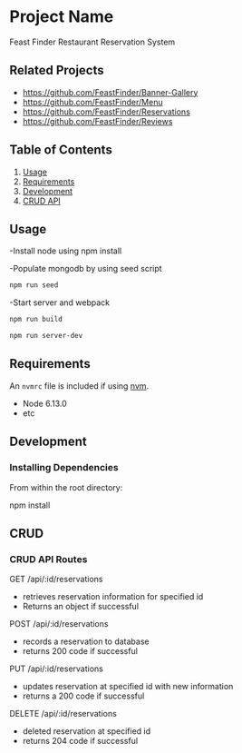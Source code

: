 # Project Name

Feast Finder Restaurant Reservation System

## Related Projects

  - https://github.com/FeastFinder/Banner-Gallery
  - https://github.com/FeastFinder/Menu
  - https://github.com/FeastFinder/Reservations
  - https://github.com/FeastFinder/Reviews

## Table of Contents

1. [Usage](#Usage)
1. [Requirements](#requirements)
1. [Development](#development)
1. [CRUD API](#CRUD)

## Usage

-Install node using npm install

-Populate mongodb by using seed script

```sh
npm run seed
```

-Start server and webpack

```sh
npm run build
```

```sh
npm run server-dev
```

## Requirements

An `nvmrc` file is included if using [nvm](https://github.com/creationix/nvm).

- Node 6.13.0
- etc

## Development

### Installing Dependencies

From within the root directory:

npm install


## CRUD

### CRUD API Routes

GET /api/:id/reservations
  - retrieves reservation information for specified id
  - Returns an object if successful

POST /api/:id/reservations
  - records a reservation to database
  - returns 200 code if successful

PUT /api/:id/reservations
  - updates reservation at specified id with new information
  - returns a 200 code if successful

DELETE /api/:id/reservations
  - deleted reservation at specified id
  - returns 204 code if successful
